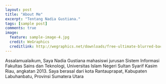 ```yaml
---
layout: post
title: "About Me"
excerpt: "Tentang Nadia Gustiana."
tags: [sample post]
comments: true
image:
  feature: sample-image-4.jpg
  credit: WeGraphics
  creditlink: http://wegraphics.net/downloads/free-ultimate-blurred-background-pack
---
```

Assalamualaikum,
Saya Nadia Gustiana mahasiswi jurusan Sistem Informasi Fakultas Sains dan Teknologi, Universitas Islam Negeri Sultan Syarif Kasim Riau, angkatan 2013.
Saya berasal dari kota Rantauprapat, Kabupaten Labuhanbatu, Provinsi Sumatera Utara


